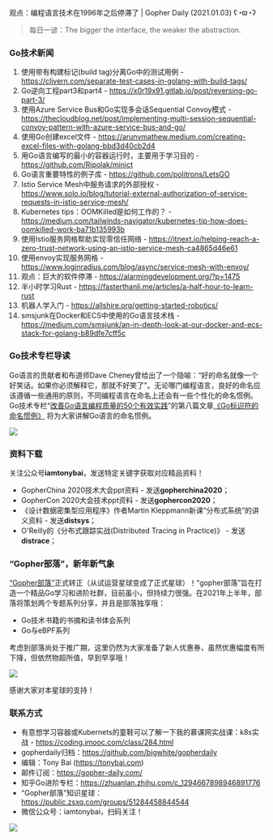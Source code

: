 观点：编程语言技术在1996年之后停滞了 | Gopher Daily (2021.01.03) ʕ◔ϖ◔ʔ

>每日一谚：The bigger the interface, the weaker the abstraction.

### Go技术新闻

1. 使用带有构建标记(build tag)分离Go中的测试用例 - https://clivern.com/separate-test-cases-in-golang-with-build-tags/
2. Go逆向工程part3和part4 - https://x0r19x91.gitlab.io/post/reversing-go-part-3/
3. 使用Azure Service Bus和Go实现多会话Sequential Convoy模式 - https://thecloudblog.net/post/implementing-multi-session-sequential-convoy-pattern-with-azure-service-bus-and-go/
4. 使用Go创建excel文件 - https://arunvmathew.medium.com/creating-excel-files-with-golang-bbd3d40cb2d4
5. 用Go语言编写的最小的容器运行时，主要用于学习目的 - https://github.com/Ripolak/minict
6. Go语言重要特性的例子库 - https://github.com/politrons/LetsGO
7. Istio Service Mesh中服务请求的外部授权 - https://www.solo.io/blog/tutorial-external-authorization-of-service-requests-in-istio-service-mesh/
8. Kubernetes tips：OOMKilled是如何工作的？ - https://medium.com/tailwinds-navigator/kubernetes-tip-how-does-oomkilled-work-ba71b135993b
9. 使用Istio服务网格帮助实现零信任网络 - https://itnext.io/helping-reach-a-zero-trust-network-using-an-istio-service-mesh-ca4865d46e61
10. 使用envoy实现服务网格 - https://www.loginradius.com/blog/async/service-mesh-with-envoy/
11. 观点：巨大的软件停滞 - https://alarmingdevelopment.org/?p=1475
12. 半小时学习Rust - https://fasterthanli.me/articles/a-half-hour-to-learn-rust
13. 机器人学入门 - https://allshire.org/getting-started-robotics/
14. smsjunk在Docker和ECS中使用的Go语言技术栈 - https://medium.com/smsjunk/an-in-depth-look-at-our-docker-and-ecs-stack-for-golang-b89dfe7cff5c


### Go技术专栏导读

Go语言的贡献者和布道师Dave Cheney曾给出了一个隐喻：“好的命名就像一个好笑话。如果你必须解释它，那就不好笑了”。无论哪门编程语言，良好的命名应该遵循一些通用的原则，不同编程语言在命名上还会有一些个性化的命名惯例。Go技术专栏“[改善Go语⾔编程质量的50个有效实践](https://www.imooc.com/read/87)”的第八篇文章[《Go标识符的命名惯例》](https://www.imooc.com/read/87/article/2377) 将为大家讲解Go语言的命名惯例。

![](http://image.tonybai.com/img/202011/go-column-pgo-with-qr-and-text.png)

### 资料下载

关注公众号**iamtonybai**，发送特定关键字获取对应精品资料！

* GopherChina 2020技术大会ppt资料 - 发送**gopherchina2020**；
* GopherCon 2020大会技术ppt资料 - 发送**gophercon2020**；
* 《设计数据密集型应用程序》作者Martin Kleppmann新课“分布式系统”的讲义资料 - 发送**distsys**；
* O'Reilly的《分布式跟踪实战(Distributed Tracing in Practice)》 - 发送**distrace**；

### “Gopher部落”，新年新气象

[“Gopher部落”](https://public.zsxq.com/groups/51284458844544)正式转正（从试运营星球变成了正式星球）！“gopher部落”旨在打造一个精品Go学习和进阶社群，目前虽小，但持续力很强。在2021年上半年，部落将策划两个专题系列分享，并且是部落独享哦：

* Go技术书籍的书摘和读书体会系列
* Go与eBPF系列

考虑到部落尚处于推广期，这里仍然为大家准备了新人优惠券，虽然优惠幅度有所下降，但依然物超所值，早到早享哦！

![](http://image.tonybai.com/img/202011/gopher-tribe-zsxq.png)

感谢大家对本星球的支持！

### 联系方式

* 有意想学习容器或Kubernets的童鞋可以了解一下我的慕课网实战课：k8s实战 - https://coding.imooc.com/class/284.html
* gopherdaily归档：https://github.com/bigwhite/gopherdaily
* 编辑：Tony Bai (https://tonybai.com)
* 邮件订阅：https://gopher-daily.com/
* 知乎Go进阶专栏：https://zhuanlan.zhihu.com/c_1294667898946891776
* “Gopher部落”知识星球：https://public.zsxq.com/groups/51284458844544
* 微信公众号：iamtonybai，扫码关注！

![](http://image.tonybai.com/img/202011/qrcode_for_iamtonybai.jpg)
